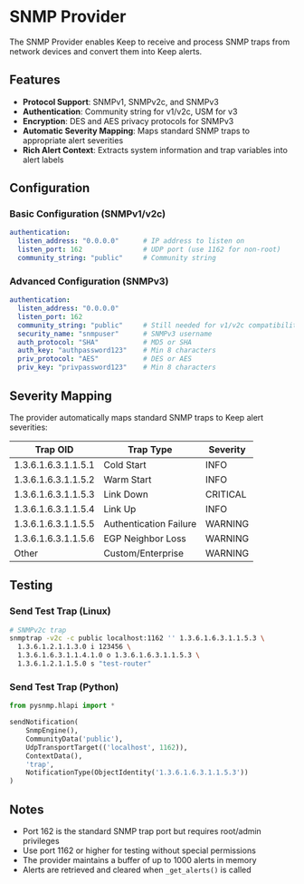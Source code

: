 # SNMP Provider

The SNMP Provider enables Keep to receive and process SNMP traps from network devices and convert them into Keep alerts.

## Features

- **Protocol Support**: SNMPv1, SNMPv2c, and SNMPv3
- **Authentication**: Community string for v1/v2c, USM for v3
- **Encryption**: DES and AES privacy protocols for SNMPv3
- **Automatic Severity Mapping**: Maps standard SNMP traps to appropriate alert severities
- **Rich Alert Context**: Extracts system information and trap variables into alert labels

## Configuration

### Basic Configuration (SNMPv1/v2c)

```yaml
authentication:
  listen_address: "0.0.0.0"      # IP address to listen on
  listen_port: 162               # UDP port (use 1162 for non-root)
  community_string: "public"     # Community string
```

### Advanced Configuration (SNMPv3)

```yaml
authentication:
  listen_address: "0.0.0.0"
  listen_port: 162
  community_string: "public"     # Still needed for v1/v2c compatibility
  security_name: "snmpuser"      # SNMPv3 username
  auth_protocol: "SHA"           # MD5 or SHA
  auth_key: "authpassword123"    # Min 8 characters
  priv_protocol: "AES"           # DES or AES
  priv_key: "privpassword123"    # Min 8 characters
```

## Severity Mapping

The provider automatically maps standard SNMP traps to Keep alert severities:

| Trap OID | Trap Type | Severity |
|----------|-----------|----------|
| 1.3.6.1.6.3.1.1.5.1 | Cold Start | INFO |
| 1.3.6.1.6.3.1.1.5.2 | Warm Start | INFO |
| 1.3.6.1.6.3.1.1.5.3 | Link Down | CRITICAL |
| 1.3.6.1.6.3.1.1.5.4 | Link Up | INFO |
| 1.3.6.1.6.3.1.1.5.5 | Authentication Failure | WARNING |
| 1.3.6.1.6.3.1.1.5.6 | EGP Neighbor Loss | WARNING |
| Other | Custom/Enterprise | WARNING |

## Testing

### Send Test Trap (Linux)

```bash
# SNMPv2c trap
snmptrap -v2c -c public localhost:1162 '' 1.3.6.1.6.3.1.1.5.3 \
  1.3.6.1.2.1.1.3.0 i 123456 \
  1.3.6.1.6.3.1.1.4.1.0 o 1.3.6.1.6.3.1.1.5.3 \
  1.3.6.1.2.1.1.5.0 s "test-router"
```

### Send Test Trap (Python)

```python
from pysnmp.hlapi import *

sendNotification(
    SnmpEngine(),
    CommunityData('public'),
    UdpTransportTarget(('localhost', 1162)),
    ContextData(),
    'trap',
    NotificationType(ObjectIdentity('1.3.6.1.6.3.1.1.5.3'))
)
```

## Notes

- Port 162 is the standard SNMP trap port but requires root/admin privileges
- Use port 1162 or higher for testing without special permissions
- The provider maintains a buffer of up to 1000 alerts in memory
- Alerts are retrieved and cleared when `_get_alerts()` is called